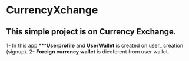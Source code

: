 # CurrencyXchange
## This simple project is on **Currency Exchange**. 
1- In this app *****Userprofile** and **UserWallet** is created on user_ creation (signup).
2- **Foreign currency wallet** is dieeferent from user wallet.



